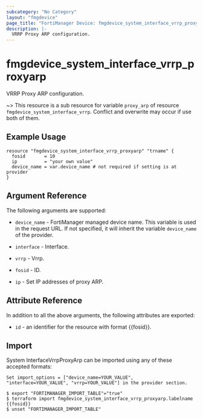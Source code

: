```yaml
---
subcategory: "No Category"
layout: "fmgdevice"
page_title: "FortiManager Device: fmgdevice_system_interface_vrrp_proxyarp"
description: |-
  VRRP Proxy ARP configuration.
---
```


# fmgdevice_system_interface_vrrp_proxyarp
VRRP Proxy ARP configuration.

~> This resource is a sub resource for variable `proxy_arp` of resource `fmgdevice_system_interface_vrrp`. Conflict and overwrite may occur if use both of them.



## Example Usage

```hcl
resource "fmgdevice_system_interface_vrrp_proxyarp" "trname" {
  fosid       = 10
  ip          = "your own value"
  device_name = var.device_name # not required if setting is at provider
}
```

## Argument Reference


The following arguments are supported:

* `device_name` - FortiManager managed device name. This variable is used in the request URL. If not specified, it will inherit the variable `device_name` of the provider.
* `interface` - Interface.
* `vrrp` - Vrrp.

* `fosid` - ID.
* `ip` - Set IP addresses of proxy ARP.


## Attribute Reference

In addition to all the above arguments, the following attributes are exported:
* `id` - an identifier for the resource with format {{fosid}}.

## Import

System InterfaceVrrpProxyArp can be imported using any of these accepted formats:
```
Set import_options = ["device_name=YOUR_VALUE", "interface=YOUR_VALUE", "vrrp=YOUR_VALUE"] in the provider section.

$ export "FORTIMANAGER_IMPORT_TABLE"="true"
$ terraform import fmgdevice_system_interface_vrrp_proxyarp.labelname {{fosid}}
$ unset "FORTIMANAGER_IMPORT_TABLE"
```

